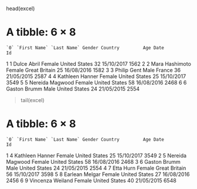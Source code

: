 head(excel)
# A tibble: 6 × 8
    `0` `First Name` `Last Name` Gender Country         Age Date          Id
  <dbl> <chr>        <chr>       <chr>  <chr>         <dbl> <chr>      <dbl>
1     1 Dulce        Abril       Female United States    32 15/10/2017  1562
2     2 Mara         Hashimoto   Female Great Britain    25 16/08/2016  1582
3     3 Philip       Gent        Male   France           36 21/05/2015  2587
4     4 Kathleen     Hanner      Female United States    25 15/10/2017  3549
5     5 Nereida      Magwood     Female United States    58 16/08/2016  2468
6     6 Gaston       Brumm       Male   United States    24 21/05/2015  2554
> tail(excel)
# A tibble: 6 × 8
    `0` `First Name` `Last Name` Gender Country         Age Date          Id
  <dbl> <chr>        <chr>       <chr>  <chr>         <dbl> <chr>      <dbl>
1     4 Kathleen     Hanner      Female United States    25 15/10/2017  3549
2     5 Nereida      Magwood     Female United States    58 16/08/2016  2468
3     6 Gaston       Brumm       Male   United States    24 21/05/2015  2554
4     7 Etta         Hurn        Female Great Britain    56 15/10/2017  3598
5     8 Earlean      Melgar      Female United States    27 16/08/2016  2456
6     9 Vincenza     Weiland     Female United States    40 21/05/2015  6548
> 